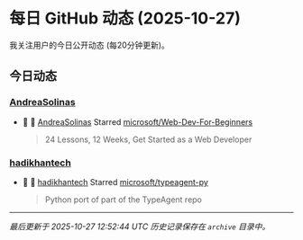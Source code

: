 # 每日 GitHub 动态 (2025-10-27)

我关注用户的今日公开动态 (每20分钟更新)。

## 今日动态

### [AndreaSolinas](https://github.com/AndreaSolinas)
- 🌟 👤 [AndreaSolinas](https://github.com/AndreaSolinas) Starred [microsoft/Web-Dev-For-Beginners](https://github.com/microsoft/Web-Dev-For-Beginners)
  > 24 Lessons, 12 Weeks, Get Started as a Web Developer

### [hadikhantech](https://github.com/hadikhantech)
- 🌟 👤 [hadikhantech](https://github.com/hadikhantech) Starred [microsoft/typeagent-py](https://github.com/microsoft/typeagent-py)
  > Python port of part of the TypeAgent repo


---
*最后更新于 2025-10-27 12:52:44 UTC*
*历史记录保存在 `archive` 目录中。*
